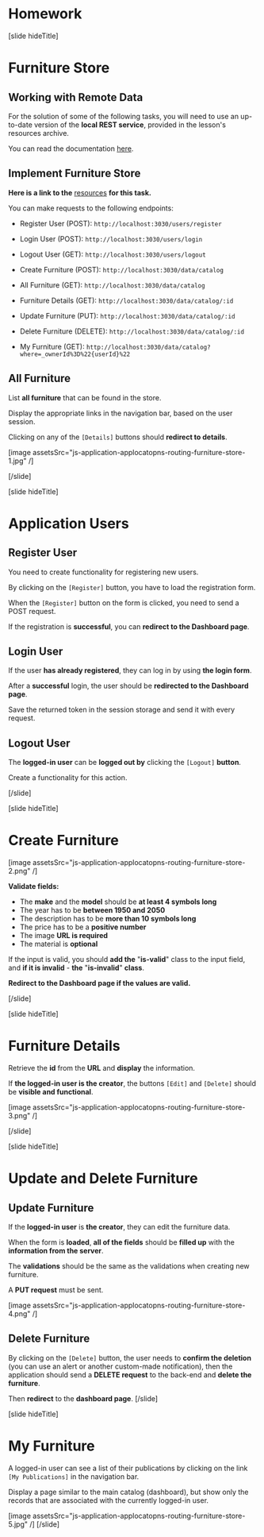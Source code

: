 # Homework

[slide hideTitle]
# Furniture Store

## Working with Remote Data

For the solution of some of the following tasks, you will need to use an up-to-date version of the **local REST service**, provided in the lesson's resources archive. 

You can read the documentation [here](https://github.com/softuni-practice-server/softuni-practice-server).

## Implement Furniture Store

**Here is a link to the** [resources](https://videos.softuni.org/resources/javascript/javascript-applications/JS-Applications-Routing-Resources-NEW.zip) **for this task.**

You can make requests to the following endpoints: 

- Register User (POST): `http://localhost:3030/users/register`
- Login User (POST): `http://localhost:3030/users/login`
- Logout User (GET): `http://localhost:3030/users/logout`

- Create Furniture (POST): `http://localhost:3030/data/catalog`
- All Furniture (GET): `http://localhost:3030/data/catalog`
- Furniture Details (GET): `http://localhost:3030/data/catalog/:id`
- Update Furniture (PUT): `http://localhost:3030/data/catalog/:id`
- Delete Furniture (DELETE): `http://localhost:3030/data/catalog/:id`
- My Furniture (GET): `http://localhost:3030/data/catalog?where=_ownerId%3D%22{userId}%22`

## All Furniture

List **all furniture** that can be found in the store. 

Display the appropriate links in the navigation bar, based on the user session.

Clicking on any of the `[Details]` buttons should **redirect to details**.

[image assetsSrc="js-application-applocatopns-routing-furniture-store-1.jpg" /]

[/slide]

[slide hideTitle]

# Application Users

## Register User

You need to create functionality for registering new users. 

By clicking on the `[Register]` button, you have to load the registration form. 

When the `[Register]` button on the form is clicked, you need to send a POST request.

If the registration is **successful**, you can **redirect to the Dashboard page**.

## Login User

If the user **has already registered**, they can log in by using **the login form**. 

After a **successful** login, the user should be **redirected to the Dashboard page**. 

Save the returned token in the session storage and send it with every request.

## Logout User

The **logged-in user** can be **logged out by** clicking the `[Logout]` **button**. 

Create a functionality for this action.

[/slide]

[slide hideTitle]

# Create Furniture

[image assetsSrc="js-application-applocatopns-routing-furniture-store-2.png" /]

**Validate fields:**
- The **make** and the **model** should be **at least 4 symbols long**
- The year has to be **between 1950 and 2050**
- The description has to be **more than 10 symbols long**
- The price has to be a **positive number**
- The image **URL is required**
- The material is **optional**

If the input is valid, you should **add the** "**is-valid**" class to the input field, and **if it is invalid** - **the** "**is-invalid**" **class**.

**Redirect to the Dashboard page if the values are valid.**

[/slide]

[slide hideTitle]
# Furniture Details

Retrieve the **id** from the **URL** and **display** the information. 

If **the logged-in user is the creator**, the buttons `[Edit]` and `[Delete]` should be **visible and functional**.

[image assetsSrc="js-application-applocatopns-routing-furniture-store-3.png" /]

[/slide]

[slide hideTitle]

# Update and Delete Furniture

## Update Furniture

If the **logged-in user** is **the creator**, they can edit the furniture data. 

When the form is **loaded**, **all of the fields** should be **filled up** with the **information from the server**.

The **validations** should be the same as the validations when creating new furniture.

A **PUT request** must be sent.

[image assetsSrc="js-application-applocatopns-routing-furniture-store-4.png" /]

## Delete Furniture

By clicking on the `[Delete]` button, the user needs to **confirm the deletion** (you can use an alert or another custom-made notification), then the application should send a **DELETE request** to the back-end and **delete the furniture**. 

Then **redirect** to the **dashboard page**.
[/slide]

[slide hideTitle]
# My Furniture
A logged-in user can see a list of their publications by clicking on the link `[My Publications]` in the navigation bar. 

Display a page similar to the main catalog (dashboard), but show only the records that are associated with the currently logged-in user.

[image assetsSrc="js-application-applocatopns-routing-furniture-store-5.jpg" /]
[/slide]
